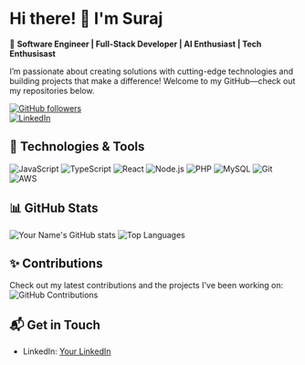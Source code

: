 # Hi there! 👋 I'm Suraj 

🚀 **Software Engineer | Full-Stack Developer | AI Enthusiast | Tech Enthusisast**

I’m passionate about creating solutions with cutting-edge technologies and building projects that make a difference! Welcome to my GitHub—check out my repositories below.

[![GitHub followers](https://img.shields.io/github/followers/your-username?label=Follow&style=social)](https://github.com/sooraz2)  
[![LinkedIn](https://img.shields.io/badge/LinkedIn-Connect-blue)](https://www.linkedin.com/in/suraj-kunwar-945724b3/)

## 🔧 Technologies & Tools
![JavaScript](https://img.shields.io/badge/-JavaScript-black?style=flat-square&logo=javascript)
![TypeScript](https://img.shields.io/badge/-TypeScript-black?style=flat-square&logo=typescript)
![React](https://img.shields.io/badge/-React-black?style=flat-square&logo=react)
![Node.js](https://img.shields.io/badge/-Node.js-black?style=flat-square&logo=node.js)
![PHP](https://img.shields.io/badge/-PHP-black?style=flat-square&logo=php)
![MySQL](https://img.shields.io/badge/-MySQL-black?style=flat-square&logo=mysql)
![Git](https://img.shields.io/badge/-Git-black?style=flat-square&logo=git)
![AWS](https://img.shields.io/badge/-AWS-black?style=flat-square&logo=amazon-aws)

## 📊 GitHub Stats
![Your Name's GitHub stats](https://github-readme-stats.vercel.app/api?username=sooraz2&show_icons=true&theme=radical)
![Top Languages](https://github-readme-stats.vercel.app/api/top-langs/?username=sooraz2&layout=compact&theme=radical)


## ✨ Contributions
Check out my latest contributions and the projects I've been working on:
![GitHub Contributions](https://github-readme-streak-stats.herokuapp.com?user=sooraz2&theme=radical)

## 📬 Get in Touch
- LinkedIn: [Your LinkedIn](https://www.linkedin.com/in/suraj-kunwar-945724b3/)


